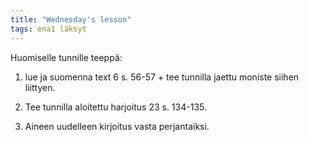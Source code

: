 ```yaml
---
title: "Wednesday's lesson"
tags: ena1 läksyt
---
```


Huomiselle tunnille teeppä:

1. lue ja suomenna text 6 s. 56-57 + tee tunnilla jaettu moniste siihen liittyen.

2. Tee tunnilla aloitettu harjoitus 23 s. 134-135.

3. Aineen uudelleen kirjoitus vasta perjantaiksi.
